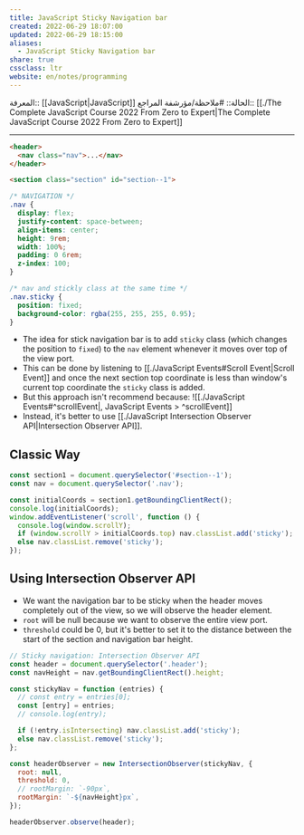 ```yaml
---
title: JavaScript Sticky Navigation bar
created: 2022-06-29 18:07:00
updated: 2022-06-29 18:15:00
aliases:
  - JavaScript Sticky Navigation bar
share: true
cssclass: ltr
website: en/notes/programming
---
```


المعرفة:: [[JavaScript|JavaScript]]
الحالة:: #ملاحظة/مؤرشفة
المراجع:: [[./The Complete JavaScript Course 2022 From Zero to Expert|The Complete JavaScript Course 2022 From Zero to Expert]]

---

```html
<header>
  <nav class="nav">...</nav>
</header>

<section class="section" id="section--1">
```

```css
/* NAVIGATION */
.nav {
  display: flex;
  justify-content: space-between;
  align-items: center;
  height: 9rem;
  width: 100%;
  padding: 0 6rem;
  z-index: 100;
}

/* nav and stickly class at the same time */
.nav.sticky {
  position: fixed;
  background-color: rgba(255, 255, 255, 0.95);
}
```

- The idea for stick navigation bar is to add `sticky` class (which changes the position to `fixed`) to the `nav` element whenever it moves over top of the view port.
- This can be done by listening to [[./JavaScript Events#Scroll Event|Scroll Event]] and once the next section top coordinate is less than window's current top coordinate the `sticky` class is added.
- But this approach isn't recommend because: ![[./JavaScript Events#^scrollEvent|, JavaScript Events > ^scrollEvent]]
- Instead, it's better to use [[./JavaScript Intersection Observer API|Intersection Observer API]].

## Classic Way

```js
const section1 = document.querySelector('#section--1');
const nav = document.querySelector('.nav');

const initialCoords = section1.getBoundingClientRect();
console.log(initialCoords);
window.addEventListener('scroll', function () {
  console.log(window.scrollY);
  if (window.scrollY > initialCoords.top) nav.classList.add('sticky');
  else nav.classList.remove('sticky');
});
```

## Using Intersection Observer API

- We want the navigation bar to be sticky when the header moves completely out of the view, so we will observe the header element.
- `root` will be null because we want to observe the entire view port.
- `threshold` could be 0, but it's better to set it to the distance between the start of the section and navigation bar height.

```js
// Sticky navigation: Intersection Observer API
const header = document.querySelector('.header');
const navHeight = nav.getBoundingClientRect().height;

const stickyNav = function (entries) {
  // const entry = entries[0];
  const [entry] = entries;
  // console.log(entry);

  if (!entry.isIntersecting) nav.classList.add('sticky');
  else nav.classList.remove('sticky');
};

const headerObserver = new IntersectionObserver(stickyNav, {
  root: null,
  threshold: 0,
  // rootMargin: `-90px`,
  rootMargin: `-${navHeight}px`,
});

headerObserver.observe(header);
```
